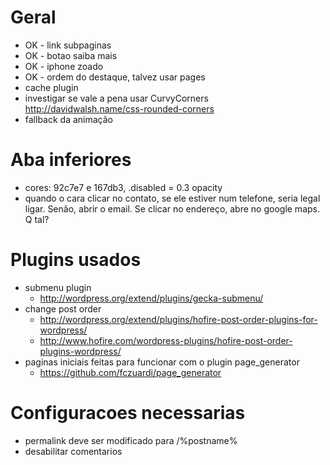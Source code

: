 
# Geral

* OK - link subpaginas
* OK - botao saiba mais
* OK - iphone zoado
* OK - ordem do destaque, talvez usar pages
* cache plugin
* investigar se vale a pena usar CurvyCorners http://davidwalsh.name/css-rounded-corners
* fallback da animação

# Aba inferiores

* cores: 92c7e7 e 167db3, .disabled = 0.3 opacity
* quando o cara clicar no contato, se ele estiver num telefone, seria legal ligar. Senão, abrir o email. Se clicar no endereço, abre no google maps. Q tal?

# Plugins usados

* submenu plugin
  * http://wordpress.org/extend/plugins/gecka-submenu/
* change post order
  * http://wordpress.org/extend/plugins/hofire-post-order-plugins-for-wordpress/
  * http://www.hofire.com/wordpress-plugins/hofire-post-order-plugins-wordpress/
* paginas iniciais feitas para funcionar com o plugin page_generator
  * https://github.com/fczuardi/page_generator

# Configuracoes necessarias

* permalink deve ser modificado para /%postname%
* desabilitar comentarios